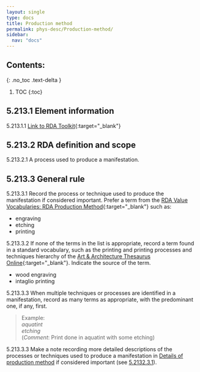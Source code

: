 ```yaml
---
layout: single
type: docs
title: Production method
permalink: phys-desc/Production-method/
sidebar:
  nav: "docs"
---
```


## Contents:
{: .no_toc .text-delta }

1. TOC
{:toc}

## 5.213.1 Element information

<a name="5.213.1.1">5.213.1.1</a> [Link to RDA Toolkit](https://beta.rdatoolkit.org/Content/Index?externalId=en-US_ala-9bdf25b8-f2f7-31d1-a3a0-7f416e4bc667){:target="_blank"}

## 5.213.2 RDA definition and scope

<a name="5.213.2.1">5.213.2.1</a> A process used to produce a manifestation.

## 5.213.3 General rule

<a name="5.213.3.1">5.213.3.1</a> Record the process or technique used to produce the manifestation if considered important. Prefer a term from the [RDA Value Vocabularies: RDA Production Method](http://www.rdaregistry.info/termList/RDAproductionMethod/){:target="_blank"} such as:  
* engraving
* etching
* printing

<a name="5.213.3.2">5.213.3.2</a> If none of the terms in the list is appropriate, record a term found in a standard vocabulary, such as the printing and printing processes and techniques hierarchy of the [Art & Architecture Thesaurus Online](https://www.getty.edu/research/tools/vocabularies/aat/){:target="_blank"}. Indicate the source of the term.
* wood engraving
* intaglio printing 

<a name="5.213.3.3">5.213.3.3</a> When multiple techniques or processes are identified in a manifestation, record as many terms as appropriate, with the predominant one, if any, first.

>Example:  
><CITE>aquatint</CITE>  
><CITE>etching</CITE>  
>(*Comment*: Print done in aquatint with some etching)

<a name="5.213.3.3">5.213.3.3</a> Make a note recording more detailed descriptions of the processes or techniques used to produce a manifestation in [Details of production method](/DCRMR/phys-desc/Details-of-production-method/) if considered important (see [5.2132.3.1](/DCRMR/phys-desc/Details-of-production-method/#5.2132.3.1)).
